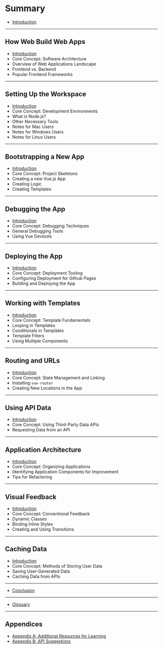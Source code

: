 # Summary

* [Introduction](README.md)

----

## How Web Build Web Apps

* [Introduction](todo.md)
* Core Concept: Software Architecture
* Overview of Web Applications Landscape
* Frontend vs. Backend
* Popular Frontend Frameworks
----

## Setting Up the Workspace

* [Introduction](todo.md)
* Core Concept: Development Environments
* What is Node.js?
* Other Necessary Tools
* Notes for Mac Users
* Notes for Windows Users
* Notes for Linux Users
----

## Bootstrapping a New App

* [Introduction](todo.md)
* Core Concept: Project Skeletons
* Creating a new Vue.js App
* Creating Logic
* Creating Templates
----

## Debugging the App

* [Introduction](todo.md)
* Core Concept: Debugging Techniques
* General Debugging Tools
* Using Vue Devtools
----
## Deploying the App

* [Introduction](todo.md)
* Core Concept: Deployment Tooling
* Configuring Deployment for Github Pages
* Building and Deploying the App
----
## Working with Templates

* [Introduction](todo.md)
* Core Concept: Template Fundamentals
* Looping in Templates
* Conditionals in Templates
* Template Filters
* Using Multiple Components
----

## Routing and URLs

* [Introduction](todo.md)
* Core Concept: State Management and Linking
* Installing `vue-router`
* Creating New Locations in the App

----
## Using API Data

* [Introduction](todo.md)
* Core Concept: Using Third-Party Data APIs
* Requesting Data from an API

----

## Application Architecture

* [Introduction](todo.md)
* Core Concept: Organizing Applications
* Identifying Application Components for Improvement
* Tips for Refactoring

----

## Visual Feedback

* [Introduction](todo.md)
* Core Concept: Conventional Feedback
* Dynamic Classes
* Binding Inline Styles
* Creating and Using Transitions

----

## Caching Data

* [Introduction](todo.md)
* Core Concept: Methods of Storing User Data
* Saving User-Generated Data
* Caching Data from APIs

----

* [Conclusion](conclusion.md)
----

* [Glossary](GLOSSARY.md)

----

## Appendices

* [Appendix A: Additional Resources for Learning](appendices/appendix-a-resources.md)
* [Appendix B: API Suggestions](todo.md)

